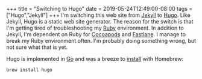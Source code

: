 +++
title = "Switching to Hugo"
date = 2019-05-24T12:49:00-08:00
tags = ["Hugo","Jekyll"]
+++
I'm switching this web site from [Jekyll](https://jekyllrb.com/) to [Hugo](https://gohugo.io/). Like Jekyll, Hugo is a static web site generator. The reason for the switch is that I'm getting tired of troubleshooting my [Ruby](https://www.ruby-lang.org/en/) environment. In addition to Jekyll, I'm dependent on Ruby for [Cocoapods](https://cocoapods.org/) and [Fastlane](https://fastlane.tools/). I manage to break my Ruby environment often. I'm probably doing something wrong, but not sure what that is yet.

Hugo is implemented in [Go](https://golang.org/) and was a breeze to [install](https://gohugo.io/getting-started/quick-start/) with Homebrew:
```
brew install hugo
```